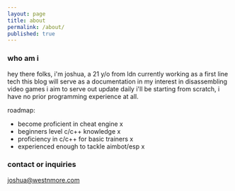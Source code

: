 ```yaml
---
layout: page
title: about
permalink: /about/
published: true
---
```

### who am i

hey there folks,
i'm joshua, a 21 y/o from ldn currently working as a first line tech
this blog will serve as a documentation in my interest in disassembling video games
i aim to serve out update daily
i'll be starting from scratch, i have no prior programming experience at all.

roadmap:

- become proficient in cheat engine x
- beginners level c/c++ knowledge x
- proficiency in c/c++ for basic trainers x
- experienced enough to tackle aimbot/esp x




### contact or inquiries

[joshua@westnmore.com](mailto:email@domain.com)
